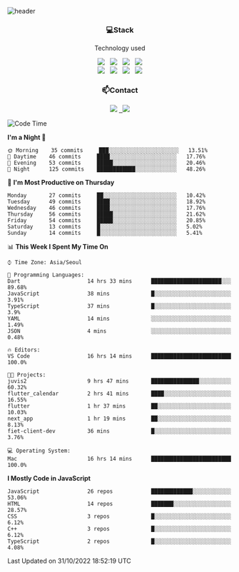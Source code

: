 ![header](https://capsule-render.vercel.app/api?type=waving&color=gradient&height=200&text=Che-ri&fontAlign=70&fontAlignY=40&animation=twinkling)

<h3 align="center">💻Stack</h3>
<p align="center">Technology used</p>
<div align="center"><img src="https://img.shields.io/badge/HTML5-e74c3c?style=flat-square&logo=HTML5&logoColor=white"></img> &nbsp <img src="https://img.shields.io/badge/CSS3-0A84FF?style=flat-square&logo=CSS3&logoColor=white"></img> &nbsp <img src="https://img.shields.io/badge/tailwind%2Dcss-06B6D4?style=flat-square&logo=tailwindcss&logoColor=white"/></a> &nbsp <img src="https://img.shields.io/badge/styled%2Dcomponents-DB7093?style=flat-square&logo=styled%2Dcomponents&logoColor=white"/></a>
<br><img src="https://img.shields.io/badge/JavaScript-FFCD11?style=flat-square&logo=JavaScript&logoColor=white"></img> &nbsp <img src="https://img.shields.io/badge/React-00BCF6?style=flat-square&logo=React&logoColor=white"></img> &nbsp <img src="https://img.shields.io/badge/Redux-764ABC?style=flat-square&logo=Redux&logoColor=white"/> &nbsp <img src="https://img.shields.io/badge/Zustand-582D3E?style=flat-square&logo=Zustand&logoColor=white"/></a></div> 

<h3 align="center">📫Contact</h3>
<div align="center"><a href="https://cheri.tistory.com/"><img src="https://img.shields.io/badge/Cheri-AD29B6?style=flat-square&logo=Tidal&logoColor=white"/></a> <a href="rnjs1135@gmail.com"> &nbsp <img src="https://img.shields.io/badge/Gmail-EA4335?style=flat-square&logo=Gmail&logoColor=white"/></a></div>

<!--START_SECTION:waka-->
![Code Time](http://img.shields.io/badge/Code%20Time-1%2C648%20hrs%2040%20mins-blue)

**I'm a Night 🦉** 

```text
🌞 Morning    35 commits     ███░░░░░░░░░░░░░░░░░░░░░░   13.51% 
🌆 Daytime    46 commits     ████░░░░░░░░░░░░░░░░░░░░░   17.76% 
🌃 Evening    53 commits     █████░░░░░░░░░░░░░░░░░░░░   20.46% 
🌙 Night      125 commits    ████████████░░░░░░░░░░░░░   48.26%

```
📅 **I'm Most Productive on Thursday** 

```text
Monday       27 commits     ██░░░░░░░░░░░░░░░░░░░░░░░   10.42% 
Tuesday      49 commits     ████░░░░░░░░░░░░░░░░░░░░░   18.92% 
Wednesday    46 commits     ████░░░░░░░░░░░░░░░░░░░░░   17.76% 
Thursday     56 commits     █████░░░░░░░░░░░░░░░░░░░░   21.62% 
Friday       54 commits     █████░░░░░░░░░░░░░░░░░░░░   20.85% 
Saturday     13 commits     █░░░░░░░░░░░░░░░░░░░░░░░░   5.02% 
Sunday       14 commits     █░░░░░░░░░░░░░░░░░░░░░░░░   5.41%

```


📊 **This Week I Spent My Time On** 

```text
⌚︎ Time Zone: Asia/Seoul

💬 Programming Languages: 
Dart                     14 hrs 33 mins      ██████████████████████░░░   89.68% 
JavaScript               38 mins             █░░░░░░░░░░░░░░░░░░░░░░░░   3.91% 
TypeScript               37 mins             █░░░░░░░░░░░░░░░░░░░░░░░░   3.9% 
YAML                     14 mins             ░░░░░░░░░░░░░░░░░░░░░░░░░   1.49% 
JSON                     4 mins              ░░░░░░░░░░░░░░░░░░░░░░░░░   0.48%

🔥 Editors: 
VS Code                  16 hrs 14 mins      █████████████████████████   100.0%

🐱‍💻 Projects: 
juvis2                   9 hrs 47 mins       ███████████████░░░░░░░░░░   60.32% 
flutter_calendar         2 hrs 41 mins       ████░░░░░░░░░░░░░░░░░░░░░   16.55% 
flutter                  1 hr 37 mins        ██░░░░░░░░░░░░░░░░░░░░░░░   10.03% 
next_app                 1 hr 19 mins        ██░░░░░░░░░░░░░░░░░░░░░░░   8.13% 
fiet-client-dev          36 mins             █░░░░░░░░░░░░░░░░░░░░░░░░   3.76%

💻 Operating System: 
Mac                      16 hrs 14 mins      █████████████████████████   100.0%

```

**I Mostly Code in JavaScript** 

```text
JavaScript               26 repos            █████████████░░░░░░░░░░░░   53.06% 
HTML                     14 repos            ███████░░░░░░░░░░░░░░░░░░   28.57% 
CSS                      3 repos             █░░░░░░░░░░░░░░░░░░░░░░░░   6.12% 
C++                      3 repos             █░░░░░░░░░░░░░░░░░░░░░░░░   6.12% 
TypeScript               2 repos             █░░░░░░░░░░░░░░░░░░░░░░░░   4.08%

```



 Last Updated on 31/10/2022 18:52:19 UTC
<!--END_SECTION:waka-->
